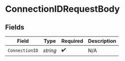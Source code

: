 # ConnectionIDRequestBody


## Fields

| Field              | Type               | Required           | Description        |
| ------------------ | ------------------ | ------------------ | ------------------ |
| `ConnectionID`     | *string*           | :heavy_check_mark: | N/A                |